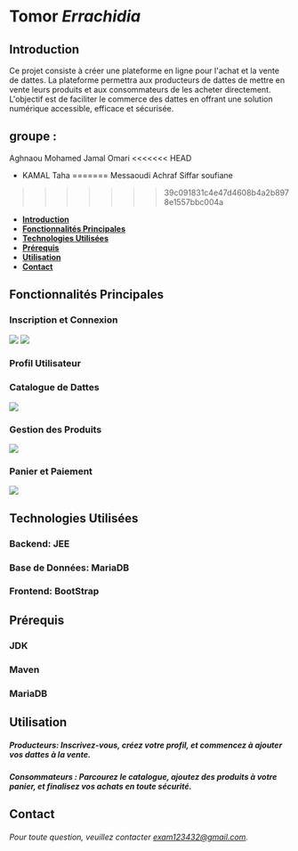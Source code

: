 # Tomor _Errachidia_
## Introduction
Ce projet consiste à créer une plateforme en ligne pour l'achat et la vente de dattes. La plateforme permettra aux producteurs de dattes de mettre en vente leurs produits et aux consommateurs de les acheter directement. L'objectif est de faciliter le commerce des dattes en offrant une solution numérique accessible, efficace et sécurisée.
## groupe : 
Aghnaou Mohamed
Jamal Omari
<<<<<<< HEAD
- KAMAL Taha
=======
Messaoudi Achraf
Siffar soufiane
>>>>>>> 39c091831c4e47d4608b4a2b8978e1557bbc004a



- [**Introduction**](#Introduction)
- [**Fonctionnalités Principales**](#Fonctionnalités-Principales)
- [**Technologies Utilisées**](#Technologies-Utilisées)
- [**Prérequis**](#Prérequis)
- [**Utilisation**](#Utilisation)
- [**Contact**](#Contact)

## Fonctionnalités Principales
### Inscription et Connexion
![](https://gcdnb.pbrd.co/images/K7TA96ZQJv3A.jpg?o=1)
![](https://gcdnb.pbrd.co/images/K4mmG4ncIfvp.jpg?o=1)




### Profil Utilisateur
### Catalogue de Dattes
![](https://gcdnb.pbrd.co/images/yPc9IDeDUw4P.jpg?o=1)
### Gestion des Produits
![](https://gcdnb.pbrd.co/images/oGDxZnYPaJR9.jpg?o=1)
### Panier et Paiement
![](https://gcdnb.pbrd.co/images/UoivyOeYucYK.jpg?o=1)
## Technologies Utilisées
### Backend: JEE
### Base de Données: MariaDB
### Frontend: BootStrap

## Prérequis
### JDK
### Maven
### MariaDB

## Utilisation
##### Producteurs: Inscrivez-vous, créez votre profil, et commencez à ajouter vos dattes à la vente.
##### Consommateurs : Parcourez le catalogue, ajoutez des produits à votre panier, et finalisez vos achats en toute sécurité.

## Contact
###### Pour toute question, veuillez contacter exam123432@gmail.com.



